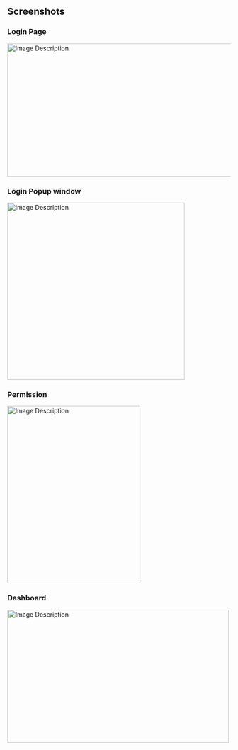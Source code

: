 ## Screenshots

### Login Page
<img src="https://github.com/Shreyash-kant/SpotifyClone/assets/108665847/3b20d4b5-3875-425a-9c1e-4ccf641814b0" alt="Image Description" width="600" height="300">



### Login Popup window

<img src="https://github.com/Shreyash-kant/SpotifyClone/assets/108665847/d9fe573b-e223-4245-a094-884065d3855e" alt="Image Description" width="400" height="400">


### Permission

<img src="https://github.com/Shreyash-kant/SpotifyClone/assets/108665847/292d8b61-df91-4806-8387-d965ad8adaf5" alt="Image Description" width="300" height="400">

### Dashboard
<img src="https://github.com/Shreyash-kant/SpotifyClone/assets/108665847/d62e9534-c66a-49fb-84e1-f639b77cabe3" alt="Image Description" width="500" height="300">


